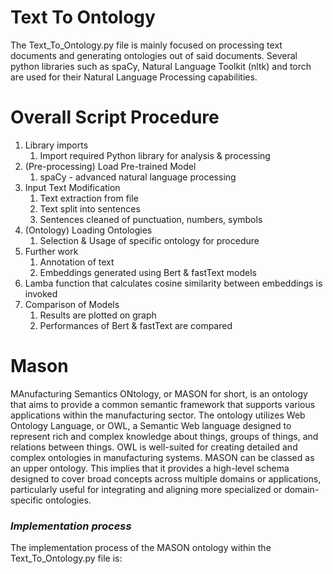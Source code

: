 # Text To Ontology
The Text_To_Ontology.py file is mainly focused on processing text documents and generating ontologies out of said documents. Several python libraries such as spaCy, Natural Language Toolkit (nltk) and torch are used for their Natural Language Processing capabilities.

# Overall Script Procedure
1. Library imports
    1. Import required Python library for analysis & processing
2. (Pre-processing) Load Pre-trained Model
    1. spaCy - advanced natural language processing
3. Input Text Modification
    1. Text extraction from file
    2. Text split into sentences
    3. Sentences cleaned of punctuation, numbers, symbols
4. (Ontology) Loading Ontologies
    1. Selection & Usage of specific ontology for procedure
5. Further work
    1. Annotation of text
    2. Embeddings generated using Bert & fastText models
6. Lamba function that calculates cosine similarity between embeddings is invoked
7. Comparison of Models
    1. Results are plotted on graph
    2. Performances of Bert & fastText are compared

# Mason
MAnufacturing Semantics ONtology, or MASON for short, is an ontology that aims to provide a common semantic framework that supports various applications within the manufacturing sector. 
The ontology utilizes Web Ontology Language, or OWL, a Semantic Web language designed to represent rich and complex knowledge about things, groups of things, and relations between things. OWL is well-suited for creating detailed and complex ontologies in manufacturing systems. 
MASON can be classed as an upper ontology. This implies that it provides a high-level schema designed to cover broad concepts across multiple domains or applications, particularly useful for integrating and aligning more specialized or domain-specific ontologies.
### *Implementation process*
The implementation process of the MASON ontology within the Text_To_Ontology.py file is: